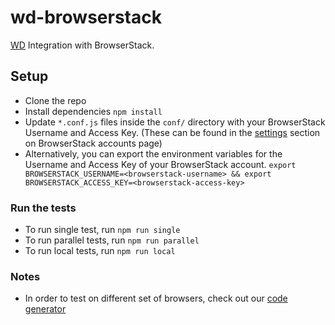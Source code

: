# wd-browserstack

[WD](https://github.com/admc/wd) Integration with BrowserStack.

## Setup

- Clone the repo
- Install dependencies `npm install`
- Update `*.conf.js` files inside the `conf/` directory with your BrowserStack Username and Access Key. (These can be found in the [settings](https://www.browserstack.com/accounts/settings) section on BrowserStack accounts page)
- Alternatively, you can export the environment variables for the Username and Access Key of your BrowserStack account. `export BROWSERSTACK_USERNAME=<browserstack-username> && export BROWSERSTACK_ACCESS_KEY=<browserstack-access-key>`

### Run the tests

- To run single test, run `npm run single`
- To run parallel tests, run `npm run parallel`
- To run local tests, run `npm run local`

### Notes

- In order to test on different set of browsers, check out our [code generator](https://www.browserstack.com/automate/python#setting-os-and-browser)
